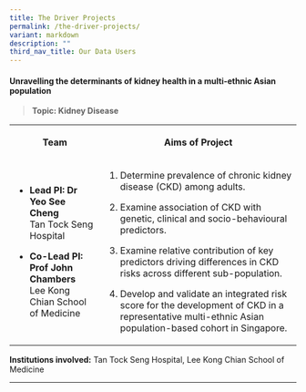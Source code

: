 ```yaml
---
title: The Driver Projects
permalink: /the-driver-projects/
variant: markdown
description: ""
third_nav_title: Our Data Users
---
```

<h4><strong>Unravelling the determinants of kidney health in a multi-ethnic Asian population</strong></h4>
<blockquote>
<p><strong>Topic: Kidney Disease</strong>
</p>
</blockquote>
<table style="minWidth: 100%">
<colgroup>
<col>
<col>
</colgroup>
<tbody>
<tr>
<th rowspan="1" colspan="1">
<p>Team</p>
</th>
<th rowspan="1" colspan="1">
<p>Aims of Project</p>
</th>
</tr>
<tr>
<td rowspan="1" colspan="1">
<ul data-tight="true" class="tight">
<li>
<p><strong>Lead PI: Dr Yeo See Cheng</strong>
<br>Tan Tock Seng Hospital</p>
</li>
<li>
<p><strong>Co-Lead PI: Prof John Chambers</strong>
<br>Lee Kong Chian School of Medicine</p>
</li>
</ul>
</td>
<td rowspan="1" colspan="1">
<ol data-tight="true" class="tight">
<li>
<p>Determine prevalence of chronic kidney disease (CKD) among adults.</p>
</li>
<li>
<p>Examine association of CKD with genetic, clinical and socio-behavioural predictors.</p>
</li>
<li>
<p>Examine relative contribution of key predictors driving differences in CKD risks across different sub-population.</p>
</li>
<li>
<p>Develop and validate an integrated risk score for the development of CKD in a representative multi-ethnic Asian population-based cohort in Singapore.</p>
</li></ol></td>
</tr>
</tbody>
</table>
<p><strong>Institutions involved:</strong> Tan Tock Seng Hospital, Lee Kong Chian School of Medicine</p>
<hr>
<h4></h4>
<p></p>